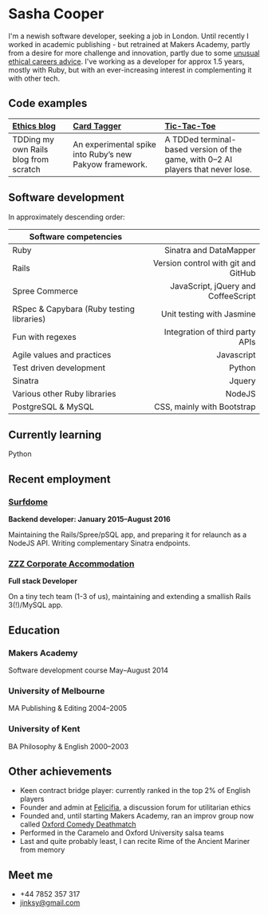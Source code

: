 Sasha Cooper
==

I'm a newish software developer, seeking a job in London. Until recently I worked in academic publishing - but retrained at Makers Academy, partly from a desire for more challenge and innovation, partly due to some [unusual ethical careers advice](https://80000hours.org/articles/earning-to-give/). I've working as a developer for approx 1.5 years, mostly with Ruby, but with an ever-increasing interest in complementing it with other tech. 

Code examples
--

| [Ethics blog](https://github.com/Arepo/rails-blog) | [Card Tagger](https://github.com/Arepo/card-tagger) | [Tic-Tac-Toe](https://github.com/Arepo/tictactoe) |
|:--------- |:----------- |:---------------- |
| TDDing my own Rails blog from scratch | An experimental spike into Ruby’s new Pakyow framework. | A TDDed terminal-based version of the game, with 0–2 AI players that never lose. |

Software development
--

In approximately descending order:

| Software competencies                      |                                       |
| ------------------------------------------ |--------------------------------------:|
   Ruby                                      |  Sinatra and DataMapper
   Rails                                     |  Version control with git and GitHub
   Spree Commerce                            |  JavaScript, jQuery and CoffeeScript
   RSpec & Capybara (Ruby testing libraries) |  Unit testing with Jasmine
   Fun with regexes                          |  Integration of third party APIs
   Agile values and practices                |  Javascript
   Test driven development                   |  Python
   Sinatra                                   |  Jquery
   Various other Ruby libraries              |  NodeJS
   PostgreSQL & MySQL                        |  CSS, mainly with Bootstrap
  

Currently learning
--

Python

Recent employment
--

### [Surfdome](https://www.surfdome.com/)

**Backend developer: January 2015–August 2016**

Maintaining the Rails/Spree/pSQL app, and preparing it for relaunch as a NodeJS API. Writing complementary Sinatra endpoints.

### [ZZZ Corporate Accommodation](https://www.zzz.co.uk/) 

**Full stack Developer**

On a tiny tech team (1-3 of us), maintaining and extending a smallish Rails 3(!)/MySQL app.

Education
--

### Makers Academy
Software development course	  May–August 2014

### University of Melbourne
MA Publishing & Editing         2004–2005

### University of Kent
BA Philosophy & English	        2000–2003


Other achievements
--

 * Keen contract bridge player: currently ranked in the top 2% of English players
 * Founder and admin at [Felicifia](http://felicifia.org/), a discussion forum for utilitarian ethics
 * Founded and, until starting Makers Academy, ran an improv group now called [Oxford Comedy Deathmatch](http://www.meetup.com/Improv-workshops-with-Oxford-Comedy-Deathmatch/)
 * Performed in the Caramelo and Oxford University salsa teams
 * Last and quite probably least, I can recite Rime of the Ancient Mariner from memory

Meet me
--

 * +44 7852 357 317
 * jinksy@gmail.com
